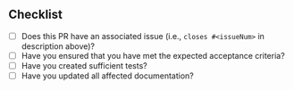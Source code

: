 
## Checklist

- [ ] Does this PR have an associated issue (i.e., `closes #<issueNum>` in description above)?
- [ ] Have you ensured that you have met the expected acceptance criteria?
- [ ] Have you created sufficient tests?
- [ ] Have you updated all affected documentation?
